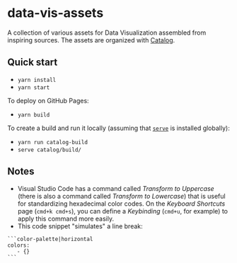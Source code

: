# data-vis-assets

A collection of various assets for Data Visualization assembled from inspiring sources. The assets are organized with [Catalog](https://www.catalog.style/).

## Quick start

- `yarn install`
- `yarn start`

To deploy on GitHub Pages:

- `yarn build`

To create a build and run it locally (assuming that [`serve`](https://github.com/zeit/serve) is installed globally):

- `yarn run catalog-build`
- `serve catalog/build/`

## Notes

- Visual Studio Code has a command called _Transform to Uppercase_ (there is also a command called _Transform to Lowercase_) that is useful for standardizing hexadecimal color codes. On the _Keyboard Shortcuts_ page (`cmd+k cmd+s`), you can define a _Keybinding_ (`cmd+u`, for example) to apply this command more easily.
- This code snippet "simulates" a line break:

````
```color-palette|horizontal
colors:
   - {}
```
````
